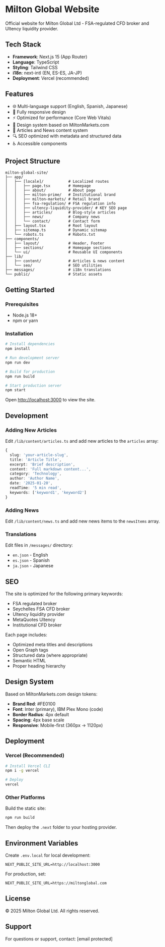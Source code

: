 # Milton Global Website

Official website for Milton Global Ltd - FSA-regulated CFD broker and Ultency liquidity provider.

## Tech Stack

- **Framework**: Next.js 15 (App Router)
- **Language**: TypeScript
- **Styling**: Tailwind CSS
- **i18n**: next-intl (EN, ES-ES, JA-JP)
- **Deployment**: Vercel (recommended)

## Features

- 🌐 Multi-language support (English, Spanish, Japanese)
- 📱 Fully responsive design
- ⚡ Optimized for performance (Core Web Vitals)
- 🎨 Design system based on MiltonMarkets.com
- 📰 Articles and News content system
- 🔍 SEO optimized with metadata and structured data
- ♿ Accessible components

## Project Structure

```
milton-global-site/
├── app/
│   ├── [locale]/           # Localized routes
│   │   ├── page.tsx        # Homepage
│   │   ├── about/          # About page
│   │   ├── milton-prime/   # Institutional brand
│   │   ├── milton-markets/ # Retail brand
│   │   ├── fsa-regulation/ # FSA regulation info
│   │   ├── ultency-liquidity-provider/ # KEY SEO page
│   │   ├── articles/       # Blog-style articles
│   │   ├── news/           # Company news
│   │   └── contact/        # Contact form
│   ├── layout.tsx          # Root layout
│   ├── sitemap.ts          # Dynamic sitemap
│   └── robots.ts           # Robots.txt
├── components/
│   ├── layout/             # Header, Footer
│   ├── sections/           # Homepage sections
│   └── ui/                 # Reusable UI components
├── lib/
│   ├── content/            # Articles & news content
│   └── seo/                # SEO utilities
├── messages/               # i18n translations
└── public/                 # Static assets
```

## Getting Started

### Prerequisites

- Node.js 18+ 
- npm or yarn

### Installation

```bash
# Install dependencies
npm install

# Run development server
npm run dev

# Build for production
npm run build

# Start production server
npm start
```

Open [http://localhost:3000](http://localhost:3000) to view the site.

## Development

### Adding New Articles

Edit `/lib/content/articles.ts` and add new articles to the `articles` array:

```typescript
{
  slug: 'your-article-slug',
  title: 'Article Title',
  excerpt: 'Brief description',
  content: 'Full markdown content...',
  category: 'Technology',
  author: 'Author Name',
  date: '2025-01-20',
  readTime: '5 min read',
  keywords: ['keyword1', 'keyword2']
}
```

### Adding News

Edit `/lib/content/news.ts` and add new news items to the `newsItems` array.

### Translations

Edit files in `/messages/` directory:
- `en.json` - English
- `es.json` - Spanish
- `ja.json` - Japanese

## SEO

The site is optimized for the following primary keywords:
- FSA regulated broker
- Seychelles FSA CFD broker
- Ultency liquidity provider
- MetaQuotes Ultency
- Institutional CFD broker

Each page includes:
- Optimized meta titles and descriptions
- Open Graph tags
- Structured data (where appropriate)
- Semantic HTML
- Proper heading hierarchy

## Design System

Based on MiltonMarkets.com design tokens:
- **Brand Red**: #FE0100
- **Font**: Inter (primary), IBM Plex Mono (code)
- **Border Radius**: 4px default
- **Spacing**: 4px base scale
- **Responsive**: Mobile-first (360px → 1120px)

## Deployment

### Vercel (Recommended)

```bash
# Install Vercel CLI
npm i -g vercel

# Deploy
vercel
```

### Other Platforms

Build the static site:

```bash
npm run build
```

Then deploy the `.next` folder to your hosting provider.

## Environment Variables

Create `.env.local` for local development:

```
NEXT_PUBLIC_SITE_URL=http://localhost:3000
```

For production, set:

```
NEXT_PUBLIC_SITE_URL=https://miltonglobal.com
```

## License

© 2025 Milton Global Ltd. All rights reserved.

## Support

For questions or support, contact: [email protected]
